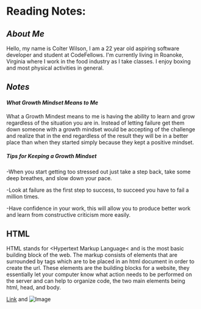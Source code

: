 # Reading Notes:

## *About Me*

Hello, my name is Colter Wilson, I am a 22 year old aspiring software developer and student at CodeFellows. I'm currently living in Roanoke, Virginia where I work in the food industry as I take classes. I enjoy boxing and most physical activities in general.

## *Notes*



#### *What Growth Mindset Means to Me*


What a Growth Mindest means to me is having the ability to learn and grow regardless of the situation you are in. Instead of letting failure get them down someone with a growth mindset would be accepting of the challenge and realize that in the end regardless of the result they will be in a better place than when they started simply because they kept a positive mindset. 

##### *Tips for Keeping a Growth Mindset*

-When you start getting too stressed out just take a step back, take some deep breathes, and slow down your pace.

-Look at failure as the first step to success, to succeed you have to fail a million times.

-Have confidence in your work, this will allow you to produce better work and learn from constructive criticism more easily.

## HTML

HTML stands for <Hypertext Markup Language< and is the most basic building block of the web. The markup consists of elements that are surrounded by tags which are to be placed in an html document in order to create the url. These elements are the building blocks for a website, they essentially let your computer know what action needs to be performed on the server and can help to organize code, the two main elements being html, head, and body.



[Link](url) and ![Image](src)
```
